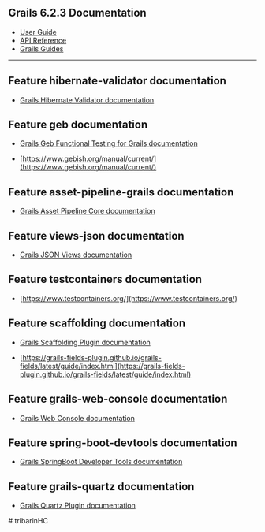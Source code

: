 ## Grails 6.2.3 Documentation

- [User Guide](https://docs.grails.org/6.2.3/guide/index.html)
- [API Reference](https://docs.grails.org/6.2.3/api/index.html)
- [Grails Guides](https://guides.grails.org/index.html)
---

## Feature hibernate-validator documentation

- [Grails Hibernate Validator documentation](https://hibernate.org/validator/)

## Feature geb documentation

- [Grails Geb Functional Testing for Grails documentation](https://github.com/grails3-plugins/geb#readme)

- [https://www.gebish.org/manual/current/](https://www.gebish.org/manual/current/)

## Feature asset-pipeline-grails documentation

- [Grails Asset Pipeline Core documentation](https://www.asset-pipeline.com/manual/)

## Feature views-json documentation

- [Grails JSON Views documentation](https://views.grails.org/)

## Feature testcontainers documentation

- [https://www.testcontainers.org/](https://www.testcontainers.org/)

## Feature scaffolding documentation

- [Grails Scaffolding Plugin documentation](https://grails.github.io/scaffolding/latest/groovydoc/)

- [https://grails-fields-plugin.github.io/grails-fields/latest/guide/index.html](https://grails-fields-plugin.github.io/grails-fields/latest/guide/index.html)

## Feature grails-web-console documentation

- [Grails Web Console documentation](https://plugins.grails.org/plugin/sheehan/console)

## Feature spring-boot-devtools documentation

- [Grails SpringBoot Developer Tools documentation](https://docs.spring.io/spring-boot/docs/2.7.12/reference/htmlsingle/#using.devtools)

## Feature grails-quartz documentation

- [Grails Quartz Plugin documentation](https://grails-plugins.github.io/grails-quartz/latest/guide/index.html)

#   t r i b a r i n H C  
 
